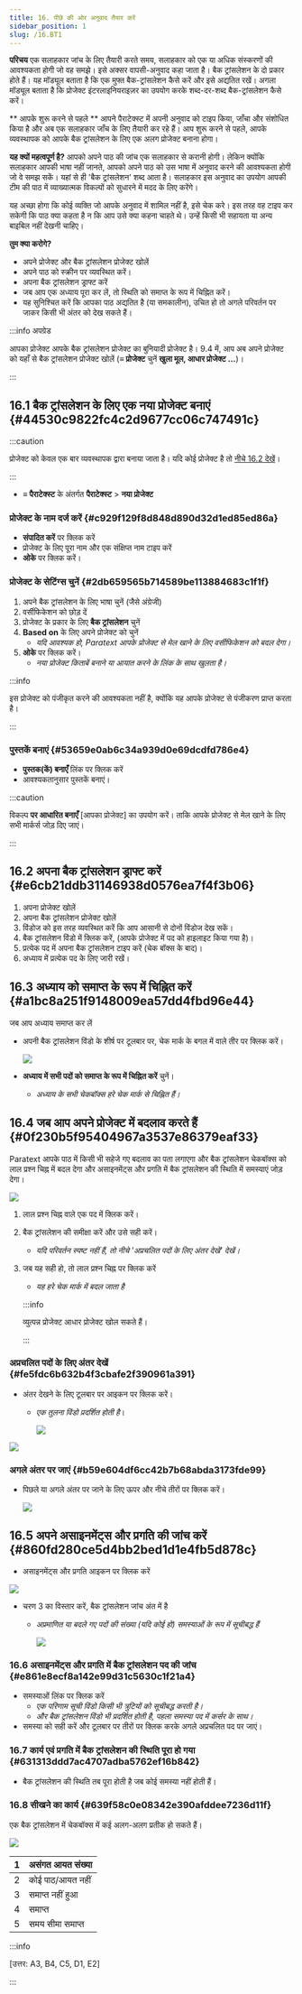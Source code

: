 ```yaml
---
title: 16. पीछे की ओर अनुवाद तैयार करें
sidebar_position: 1
slug: /16.BT1
---
```


**परिचय** एक सलाहकार जांच के लिए तैयारी करते समय, सलाहकार को एक या अधिक संस्करणों की आवश्यकता होगी जो वह समझे। इसे अक्सर वापसी-अनुवाद कहा जाता है। बैक ट्रांसलेशन के दो प्रकार होते हैं। यह मॉड्यूल बताता है कि एक मुफ्त बैक-ट्रांसलेशन कैसे करें और इसे अद्यतित रखें। अगला मॉड्यूल बताता है कि प्रोजेक्ट इंटरलाइनियराइज़र का उपयोग करके शब्द-दर-शब्द बैक-ट्रांसलेशन कैसे करें।

\*\* आपके शुरू करने से पहले \*\* आपने पैराटेक्स्ट में अपनी अनुवाद को टाइप किया, जाँचा और संशोधित किया है और अब एक सलाहकार जाँच के लिए तैयारी कर रहे हैं। आप शुरू करने से पहले, आपके व्यवस्थापक को आपके बैक ट्रांसलेशन के लिए एक अलग प्रोजेक्ट बनाना होगा।

**यह क्यों महत्वपूर्ण है?** आपको अपने पाठ की जांच एक सलाहकार से करानी होगी। लेकिन क्योंकि सलाहकार आपकी भाषा नहीं जानते, आपको अपने पाठ को उस भाषा में अनुवाद करने की आवश्यकता होगी जो वे समझ सकें। यहां से ही 'बैक ट्रांसलेशन' शब्द आता है। सलाहकार इस अनुवाद का उपयोग आपकी टीम की पाठ में व्याख्यात्मक विकल्पों को सुधारने में मदद के लिए करेंगे।

यह अच्छा होगा कि कोई व्यक्ति जो आपके अनुवाद में शामिल नहीं है, इसे चेक करे। इस तरह वह टाइप कर सकेगी कि पाठ क्या कहता है न कि आप उसे क्या कहना चाहते थे। उन्हें किसी भी सहायता या अन्य बाइबिल नहीं देखनी चाहिए।

**तुम क्या करोगे?**

- अपने प्रोजेक्ट और बैक ट्रांसलेशन प्रोजेक्ट खोलें
- अपने पाठ को स्क्रीन पर व्यवस्थित करें।
- अपना बैक ट्रांसलेशन ड्राफ्ट करें
- जब आप एक अध्याय पूरा कर लें, तो स्थिति को समाप्त के रूप में चिह्नित करें।
- यह सुनिश्चित करें कि आपका पाठ अद्यतित है (या समकालीन), उचित हो तो अगले परिवर्तन पर जाकर किसी भी अंतर को देख सकते हैं।

:::info अपग्रेड

आपका प्रोजेक्ट आपके बैक ट्रांसलेशन प्रोजेक्ट का बुनियादी प्रोजेक्ट है। 9.4 में, आप अब अपने प्रोजेक्ट को यहाँ से बैक ट्रांसलेशन प्रोजेक्ट खोलें (**≡ प्रोजेक्ट** चुनें **खुला मूल, आधार प्रोजेक्ट …**)।

:::

## 16.1 बैक ट्रांसलेशन के लिए एक नया प्रोजेक्ट बनाएं {#44530c9822fc4c2d9677cc06c747491c}

:::caution

प्रोजेक्ट को केवल एक बार व्यवस्थापक द्वारा बनाया जाता है। यदि कोई प्रोजेक्ट है तो [नीचे 16.2 देखें](/16.BT1#e6cb21ddb31146938d0576ea7f4f3b06)।

:::

- **≡ पैराटेक्स्ट** के अंतर्गत **पैराटेक्स्ट** > **नया प्रोजेक्ट**

### **प्रोजेक्ट के नाम दर्ज करें** {#c929f129f8d848d890d32d1ed85ed86a}

- **संपादित करें** पर क्लिक करें
- प्रोजेक्ट के लिए पूरा नाम और एक संक्षिप्त नाम टाइप करें
- **ओके** पर क्लिक करें।

### **प्रोजेक्ट के सेटिंग्स चुनें** **{#2db659565b714589be113884683c1f1f}**

1. अपने बैक ट्रांसलेशन के लिए भाषा चुनें (जैसे अंग्रेजी)
2. वर्सीफिकेशन को छोड़ दें
3. प्रोजेक्ट के प्रकार के लिए **बैक ट्रांसलेशन** चुनें
4. **Based on** के लिए अपने प्रोजेक्ट को चुनें
    - _यदि आवश्यक हो, Paratext आपके प्रोजेक्ट से मेल खाने के लिए वर्सीफिकेशन को बदल देगा।_
5. **ओके** पर क्लिक करें।
    - _नया प्रोजेक्ट किताबें बनाने या आयात करने के लिंक के साथ खुलता है।_

:::info

इस प्रोजेक्ट को पंजीकृत करने की आवश्यकता नहीं है, क्योंकि यह आपके प्रोजेक्ट से पंजीकरण प्राप्त करता है।

:::

### **पुस्तकें बनाएं** {#53659e0ab6c34a939d0e69dcdfd786e4}

- **पुस्तक(कें) बनाएँ** लिंक पर क्लिक करें
- आवश्यकतानुसार पुस्तकें बनाएं।

:::caution

विकल्प **पर आधारित बनाएँ** [आपका प्रोजेक्ट] का उपयोग करें। ताकि आपके प्रोजेक्ट से मेल खाने के लिए सभी मार्कर्स जोड़ दिए जाएं।

:::

## 16.2 अपना बैक ट्रांसलेशन ड्राफ्ट करें {#e6cb21ddb31146938d0576ea7f4f3b06}

1. अपना प्रोजेक्ट खोलें
2. अपना बैक ट्रांसलेशन प्रोजेक्ट खोलें
3. विंडोज को इस तरह व्यवस्थित करें कि आप आसानी से दोनों विंडोज देख सकें।
4. बैक ट्रांसलेशन विंडो में क्लिक करें, (आपके प्रोजेक्ट में पद को हाइलाइट किया गया है)।
5. प्रत्येक पद में अपना बैक ट्रांसलेशन टाइप करें (चेक बॉक्स के बाद)।
6. अध्याय में प्रत्येक पद के लिए जारी रखें।

## 16.3 अध्याय को समाप्त के रूप में चिह्नित करें {#a1bc8a251f9148009ea57dd4fbd96e44}

जब आप अध्याय समाप्त कर लें

- अपनी बैक ट्रांसलेशन विंडो के शीर्ष पर टूलबार पर, चेक मार्क के बगल में वाले तीर पर क्लिक करें।

    ![](./1022870917.png)

- **अध्याय में सभी पदों को समाप्त के रूप में चिह्नित करें** चुनें।
    - _अध्याय के सभी चेकबॉक्स हरे चेक मार्क से चिह्नित हैं।_

## 16.4 जब आप अपने प्रोजेक्ट में बदलाव करते हैं {#0f230b5f95404967a3537e86379eaf33}

<div class='notion-row'>
<div class='notion-column' style={{width: 'calc((100% - (min(32px, 4vw) * 1)) * 0.6875)'}}>

Paratext आपके पाठ में किसी भी सहेजे गए बदलाव का पता लगाएगा और बैक ट्रांसलेशन चेकबॉक्स को लाल प्रश्न चिह्न में बदल देगा और असाइनमेंट्स और प्रगति में बैक ट्रांसलेशन की स्थिति में समस्याएं जोड़ देगा।

</div><div className='notion-spacer'></div>

<div class='notion-column' style={{width: 'calc((100% - (min(32px, 4vw) * 1)) * 0.3125)'}}>

![](./2038516241.png)

</div><div className='notion-spacer'></div>
</div>

1. लाल प्रश्न चिह्न वाले एक पद में क्लिक करें।

2. बैक ट्रांसलेशन की समीक्षा करें और उसे सही करें।
    - _यदि परिवर्तन स्पष्ट नहीं हैं, तो नीचे 'अप्रचलित पदों के लिए अंतर देखें' देखें।_

3. जब यह सही हो, तो लाल प्रश्न चिह्न पर क्लिक करें

    - _यह हरे चेक मार्क में बदल जाता है_

    :::info

    व्युत्पन्न प्रोजेक्ट आधार प्रोजेक्ट खोल सकते हैं।

    :::

### **अप्रचलित पदों के लिए अंतर देखें** {#fe5fdc6b632b4f3cbafe2f390961a391}

<div class='notion-row'>
<div class='notion-column' style={{width: 'calc((100% - (min(32px, 4vw) * 1)) * 0.6875)'}}>

- अंतर देखने के लिए टूलबार पर आइकन पर क्लिक करें।
    - _एक तुलना विंडो प्रदर्शित होती है_।

        ![](./1718777957.png)

</div><div className='notion-spacer'></div>

<div class='notion-column' style={{width: 'calc((100% - (min(32px, 4vw) * 1)) * 0.31250000000000006)'}}>

![](./855261181.png)

</div><div className='notion-spacer'></div>
</div>

### **अगले अंतर पर जाएं** {#b59e604df6cc42b7b68abda3173fde99}

- पिछले या अगले अंतर पर जाने के लिए ऊपर और नीचे तीरों पर क्लिक करें।

    ![](./907576153.png)

## 16.5 अपने **असाइनमेंट्स और प्रगति** की जांच करें {#860fd280ce5d4bb2bed1d1e4fb5d878c}

<div class='notion-row'>
<div class='notion-column' style={{width: 'calc((100% - (min(32px, 4vw) * 1)) * 0.5)'}}>

- असाइनमेंट्स और प्रगति आइकन पर क्लिक करें

</div><div className='notion-spacer'></div>

<div class='notion-column' style={{width: 'calc((100% - (min(32px, 4vw) * 1)) * 0.5)'}}>

![](./470041928.png)

</div><div className='notion-spacer'></div>
</div>

- चरण 3 का विस्तार करें, बैक ट्रांसलेशन जांच अंत में है
    - _अप्रमाणित या बदले गए पदों की संख्या (यदि कोई हो) समस्याओं के रूप में सूचीबद्ध हैं_

        ![](./1143591829.png)

### 16.6 असाइनमेंट्स और प्रगति में बैक ट्रांसलेशन पद की जांच {#e861e8ecf8a142e99d31c5630c1f21a4}

- समस्याओं लिंक पर क्लिक करें
    - _एक परिणाम सूची विंडो किसी भी त्रुटियों को सूचीबद्ध करती है।_
    - _और बैक ट्रांसलेशन विंडो भी प्रदर्शित होती है, पहला समस्या पद में कर्सर के साथ।_
- समस्या को सही करें और टूलबार पर तीरों पर क्लिक करके अगले अप्रचलित पद पर जाएं।

### 16.7 कार्य एवं प्रगति में बैक ट्रांसलेशन की स्थिति पूरा हो गया {#631313ddd7ac4707adba5762ef16b842}

- बैक ट्रांसलेशन की स्थिति तब पूरा होती है जब कोई समस्या नहीं होती हैं।

### 16.8 सीखने का कार्य {#639f58c0e08342e390afddee7236d11f}

एक बैक ट्रांसलेशन में चेकबॉक्स में कई अलग-अलग प्रतीक हो सकते हैं।

![](./967840981.png)

| 1 | असंगत आयत संख्या |
| - | ---------------- |
| 2 | कोई पाठ/आयत नहीं |
| 3 | समाप्त नहीं हुआ  |
| 4 | समाप्त           |
| 5 | समय सीमा समाप्त  |

:::info

[उत्तर: A3, B4, C5, D1, E2]

:::



